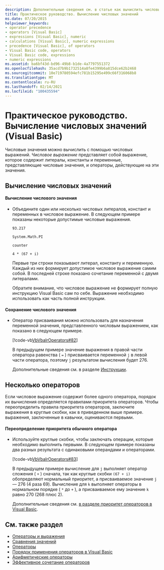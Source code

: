 ```yaml
---
description: Дополнительные сведения см. в статье как вычислить числовые значения (Visual Basic).
title: Практическое руководство. Вычисление числовых значений
ms.date: 07/20/2015
helpviewer_keywords:
- operator precedence
- operators [Visual Basic]
- expressions [Visual Basic], numeric
- calculations [Visual Basic], numeric expressions
- precedence [Visual Basic], of operators
- Visual Basic code, operators
- Visual Basic code, expressions
- numeric expressions
ms.assetid: ba6bf43d-bd96-49b8-b1de-4a7797551372
ms.openlocfilehash: 35acd7b9b1732514a8fe4399b6a815dce62b2468
ms.sourcegitcommit: 10e719780594efc781b15295e499c66f316068b8
ms.translationtype: MT
ms.contentlocale: ru-RU
ms.lasthandoff: 02/14/2021
ms.locfileid: "100435594"
---
```

# <a name="how-to-calculate-numeric-values-visual-basic"></a>Практическое руководство. Вычисление числовых значений (Visual Basic)

Числовые значения можно вычислить с помощью числовых выражений. *Числовое выражение* представляет собой выражение, которое содержит литералы, константы и переменные, представляющие числовые значения, и операторы, действующие на эти значения.  
  
## <a name="calculating-numeric-values"></a>Вычисление числовых значений  
  
#### <a name="to-calculate-a-numeric-value"></a>Вычисление числового значения  
  
- Объедините один или несколько числовых литералов, констант и переменных в числовое выражение. В следующем примере показаны некоторые допустимые числовые выражения.  
  
     `93.217`  
  
     `System.Math.PI`  
  
     `counter`  
  
     `4 * (67 + i)`  
  
     Первые три строки показывают литерал, константу и переменную. Каждый из них формирует допустимое числовое выражение самим собой. В последней строке показано сочетание переменной с двумя литералами.  
  
     Обратите внимание, что числовое выражение не формирует полную инструкцию Visual Basic сам по себе. Выражение необходимо использовать как часть полной инструкции.  
  
#### <a name="to-store-a-numeric-value"></a>Сохранение числового значения  
  
- Оператор присваивания можно использовать для назначения переменной значения, представленного числовым выражением, как показано в следующем примере.  
  
     [!code-vb[VbVbalrOperators#82](~/samples/snippets/visualbasic/VS_Snippets_VBCSharp/VbVbalrOperators/VB/Class1.vb#82)]  
  
     В предыдущем примере значение выражения в правой части оператора равенства ( `=` ) присваивается переменной `j` в левой части оператора, поэтому `j` результатом вычисления будет 276.  
  
     Дополнительные сведения см. в разделе [Инструкции](../../../language-reference/statements/index.md).  
  
## <a name="multiple-operators"></a>Несколько операторов  

 Если числовое выражение содержит более одного оператора, порядок их вычисления определяется правилами приоритета операторов. Чтобы переопределить правила приоритета операторов, заключите выражения в круглые скобки, как в приведенном выше примере. выражения, заключенные в кавычки, оцениваются первыми.  
  
#### <a name="to-override-normal-operator-precedence"></a>Переопределение приоритета обычного оператора  
  
- Используйте круглые скобки, чтобы заключать операции, которые необходимо выполнить первыми. В следующем примере показаны два разных результата с одинаковыми операндами и операторами.  
  
     [!code-vb[VbVbalrOperators#83](~/samples/snippets/visualbasic/VS_Snippets_VBCSharp/VbVbalrOperators/VB/Class1.vb#83)]  
  
     В предыдущем примере вычисление для `j` выполняет оператор сложения ( `+` ) сначала, так как круглые скобки `(67 + i)` обопределяют нормальный приоритет, а присваиваемое значение `j` — 276 (4 раза 69). Вычисление для `k` выполняет операторы в нормальном порядке ( `*` до `+` ), а присваиваемое ему значение `k` равно 270 (268 плюс 2).  
  
     Дополнительные сведения см. [в разделе приоритет операторов в Visual Basic](../../../language-reference/operators/operator-precedence.md).  
  
## <a name="see-also"></a>См. также раздел

- [Операторы и выражения](index.md)
- [Сравнения значений](value-comparisons.md)
- [Операторы](../../../language-reference/statements/index.md)
- [Порядок применения операторов в Visual Basic](../../../language-reference/operators/operator-precedence.md)
- [Арифметические операторы](../../../language-reference/operators/arithmetic-operators.md)
- [Эффективное сочетание операторов](efficient-combination-of-operators.md)
